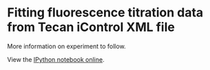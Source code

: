 # Fitting fluorescence titration data from Tecan iControl XML file

More information on experiment to follow.

View the [IPython notebook online](http://nbviewer.ipython.org/github/choderalab/assaytools/blob/master/examples/fitting-icontrol-xml-fluorescence-assay/fitting-fluorescence-titration-assay.ipynb).

